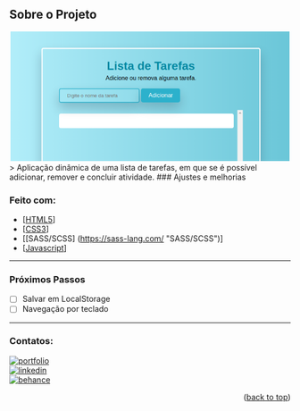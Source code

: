 ## Sobre o Projeto

<div align="center"><img src="./img/todolist.png" alt="" width="500px"/></div>
> Aplicação dinâmica de uma lista de tarefas, em que se é possível adicionar, remover e concluir atividade.
### Ajustes e melhorias

### Feito com:

* [[HTML5](https://html.spec.whatwg.org/ "HTML5")]
* [[CSS3](https://www.w3.org/Style/CSS/Overview.en.html "CSS3")]
* [[SASS/SCSS] (https://sass-lang.com/ "SASS/SCSS")]
* [[Javascript](http://es6-features.org/ "Javascript")]
---
### Próximos Passos
- [ ] Salvar em LocalStorage
- [ ] Navegação por teclado
---

### Contatos:
[![portfolio](https://img.shields.io/badge/my_portfolio-000?style=for-the-badge&logo=ko-fi&logoColor=white)](https://rodriguessbarbara.github.io/)</br>
[![linkedin](https://img.shields.io/badge/linkedin-0A66C2?style=for-the-badge&logo=linkedin&logoColor=white)](https://www.linkedin.com/in/rodriguessbarbara/)</br>
[![behance](https://img.shields.io/badge/-behance-blueviolet)](https://www.behance.net/rodriguessbarbara)

<p align="right">(<a href="#top">back to top</a>)</p>